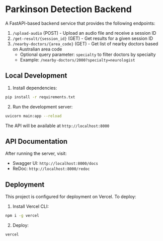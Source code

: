 # Parkinson Detection Backend

A FastAPI-based backend service that provides the following endpoints:

1. `/upload-audio` (POST) - Upload an audio file and receive a session ID
2. `/get-result/{session_id}` (GET) - Get results for a given session ID
3. `/nearby-doctors/{area_code}` (GET) - Get list of nearby doctors based on Australian area code
   - Optional query parameter: `specialty` to filter doctors by specialty
   - Example: `/nearby-doctors/2000?specialty=neurologist`

## Local Development

1. Install dependencies:
```bash
pip install -r requirements.txt
```

2. Run the development server:
```bash
uvicorn main:app --reload
```

The API will be available at `http://localhost:8000`

## API Documentation

After running the server, visit:
- Swagger UI: `http://localhost:8000/docs`
- ReDoc: `http://localhost:8000/redoc`

## Deployment

This project is configured for deployment on Vercel. To deploy:

1. Install Vercel CLI:
```bash
npm i -g vercel
```

2. Deploy:
```bash
vercel
```
